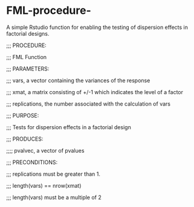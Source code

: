 
# FML-procedure-
A simple Rstudio function for enabling the testing of dispersion effects in factorial designs.

;;; PROCEDURE:

;;;   FML Function

;;; PARAMETERS:

;;;   vars, a vector containing the variances of the response

;;;   xmat, a matrix consisting of +/-1 which indicates the level of a factor

;;;   replications, the number associated with the calculation of vars

;;; PURPOSE:

;;;   Tests for dispersion effects in a factorial design

;;; PRODUCES:

;;;;  pvalvec, a vector of pvalues

;;; PRECONDITIONS:

;;;   replications must be greater than 1.

;;;    length(vars) == nrow(xmat)

;;;    length(vars) must be a multiple of 2
